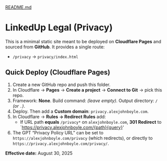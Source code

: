[README.md](https://github.com/user-attachments/files/22057119/README.md)
# LinkedUp Legal (Privacy)

This is a minimal static site meant to be deployed on **Cloudflare Pages** and sourced from **GitHub**.
It provides a single route:

- `/privacy` → `privacy/index.html`

## Quick Deploy (Cloudflare Pages)
1. Create a new GitHub repo and push this folder.
2. In Cloudflare → **Pages** → **Create a project** → **Connect to Git** → pick this repo.
3. Framework: **None**. Build command: *(leave empty)*. Output directory: `/` *(or `.`)*.
4. Deploy. Then add a **Custom domain**: `privacy.alexjohnboyle.com`.
5. In Cloudflare → **Rules → Redirect Rules** add:
   - If URL path **equals** `/privacy*` on `alexjohnboyle.com`, **301 Redirect** to `https://privacy.alexjohnboyle.com/{path}{query}'
6. The GPT “Privacy Policy URL” can be set to `https://alexjohnboyle.com/privacy` (which redirects), or directly to `https://privacy.alexjohnboyle.com/privacy/`.

**Effective date:** August 30, 2025
